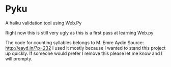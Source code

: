 # Pyku
A haiku validation tool using Web.Py

Right now this is still very ugly as this is a first pass at learning Web.py

The code for counting syllables belongs to M. Emre Aydin 
Source: http://eayd.in/?p=232
I used it mostly because I wanted to stand this project up quickly. If someone would prefer I remove this please let me know and I will prompty. 
